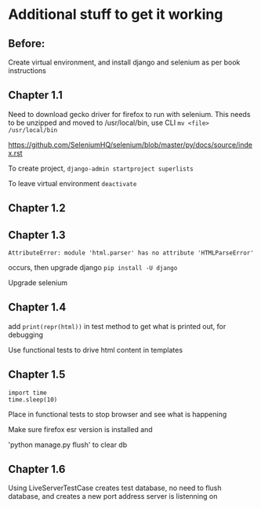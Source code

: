 # Additional stuff to get it working

## Before:

Create virtual environment, and install django and selenium as per book instructions

## Chapter 1.1

Need to download gecko driver for firefox to run with selenium. This needs to be unzipped and moved to /usr/local/bin, use CLI `mv <file> /usr/local/bin`

https://github.com/SeleniumHQ/selenium/blob/master/py/docs/source/index.rst

To create project, `django-admin startproject superlists`

To leave virtual environment `deactivate`

## Chapter 1.2

## Chapter 1.3

`AttributeError: module 'html.parser' has no attribute 'HTMLParseError'`

occurs, then upgrade django `pip install -U django`

Upgrade selenium

## Chapter 1.4

add `print(repr(html))` in test method to get what is printed out, for debugging

Use functional tests to drive html content in templates

## Chapter 1.5

```
import time
time.sleep(10)
```

Place in functional tests to stop browser and see what is happening

Make sure firefox esr version is installed and

'python manage.py flush' to clear db

## Chapter 1.6

Using LiveServerTestCase creates test database, no need to flush database, and creates a new port address server is listenning on
